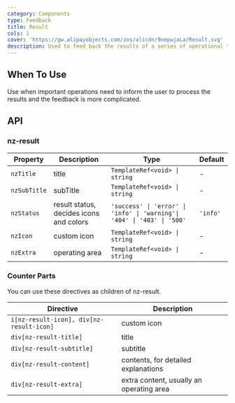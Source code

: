 ```yaml
---
category: Components
type: Feedback
title: Result
cols: 1
cover: 'https://gw.alipayobjects.com/zos/alicdn/9nepwjaLa/Result.svg'
description: Used to feed back the results of a series of operational tasks.
---
```



## When To Use

Use when important operations need to inform the user to process the results and the feedback is more complicated.


## API

### nz-result

| Property     | Description                             | Type                                                                    | Default  |
|--------------|-----------------------------------------|-------------------------------------------------------------------------|----------|
| `nzTitle`    | title                                   | `TemplateRef<void> \| string`                                           | -        |
| `nzSubTitle` | subTitle                                | `TemplateRef<void> \| string`                                           | -        |
| `nzStatus`   | result status, decides icons and colors | `'success' \| 'error' \| 'info' \| 'warning'\| '404' \| '403' \| '500'` | `'info'` |
| `nzIcon`     | custom icon                             | `TemplateRef<void> \| string`                                           | -        |
| `nzExtra`    | operating area                          | `TemplateRef<void> \| string`                                           | -        |

### Counter Parts

You can use these directives as children of nz-result.

| Directive                                | Description                              |
|------------------------------------------|------------------------------------------|
| `i[nz-result-icon], div[nz-result-icon]` | custom icon                              |
| `div[nz-result-title]`                   | title                                    |
| `div[nz-result-subtitle]`                | subtitle                                 |
| `div[nz-result-content]`                 | contents, for detailed explanations      |
| `div[nz-result-extra]`                   | extra content, usually an operating area |

